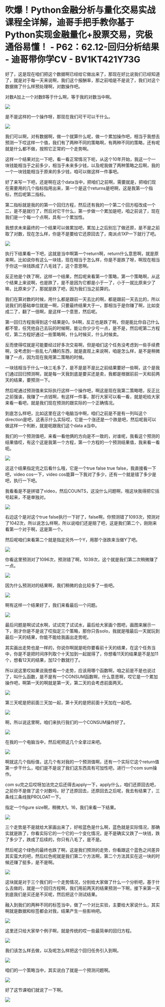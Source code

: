 # 吹爆！Python金融分析与量化交易实战课程全详解，迪哥手把手教你基于Python实现金融量化+股票交易，究极通俗易懂！ - P62：62.12-回归分析结果 - 迪哥带你学CV - BV1KT421Y73G

好了，这是现在咱们把这个数据啊已经给它做出来了，那现在好比说我们已经知道了，就是对于每一天来说啊，我们这个报酬率，那之前咱是不是说了，我们对这个数据做了什么样预处理啊，对数操作吧。

对数A加上一个对数B等于什么啊，等于我的对数当中啊。

![](img/c7b618077b84744c1edde7d5c7cb5639_1.png)

是不是这样的一个操作呀，那现在我们可干可以干什么。

![](img/c7b618077b84744c1edde7d5c7cb5639_3.png)

我们可以啊，对有数据啊，做一个就算什么呢，做一个累加操作吧，相当于我想去预测一下哎这样一个值，我们有了两种不同的策略啊，有两种不同的策略，还有呢就是什么都不做，按照它正常的一个走势啊。

这样一个结果对比一下吧，看一看正常情况下呃，从这个10年开始，我这一个一块钱能相当于之前多少，相当于未来多少钱，以及呢我做了两种策略之后啊，我的一个一块钱能相当于原来的多少钱，咱可以做这样一件事吧。

好了来写一下吧，还是啊在这个data当中，把咱们之前啊，需要就是，把咱们现在需要用的几个指标指用出来，第一个是这个returns是吧啊，这是我第一个指标，然后呢第二指标。

第二指标就是我的的第一个回归方程，然后还有我的一个第二个回方程改成一个二，是不是就行了，然后对它干什么，第一步做一个累加是吧，咱之前说了，现在我们是一个每一个点啊，具有一个累加性。

我想求未来最终的一个结果可以做累加吧，累加上之后别忘了做还原，是不是之前取了对数，现在怎么样，你是不是要给它还原回去了，南派点1XP一下就行了吧。



![](img/c7b618077b84744c1edde7d5c7cb5639_5.png)

执行下结果看一下吧，这就是当中啊第一个return啊，return什么意思啊，就是原来啊，比如说你有这么一块钱，现在相当于怎么样，你是不是跌了呀，啊现在相当于你这一块钱跌成了八毛钱了，这个意思啊。

反正他是个跌了啊，这样一个结果，然后呢来看第一个策略，第一个策略啊，从这个结果上来说啊，也是跌了，是不是因为它都是小于一了，小于一就比原来少了嘛，比原来少了，那就是跌了吧，因为我们当之前算的。

我们在算对数的时候，用什么都是跟前一天去比的啊，都是跟前一天去比的，所以说我们的基础单位就是一啊，只要最终结果大于一，那相当于是你赚了啊，比如变成二了，翻了一倍啊，是这样一个意思，然后呢。

第一回归方程我得到这个结果是0。94啊，反正也是跌了啊，但是能比你自己什么都不管，任凭他自己去玩的时候啊，能让你少少亏一点，是不是，然后呢第二方程哎，第二方程好通过一些策略啊，什么时候买，什么时候卖。

反而使得哎就是可能要经过好多次交易啊，但是咱们这个任务没考虑到一些手续费啊，没考虑到一些乱七八糟的东西，就是直观上来说啊，咱是怎么样，是不是稍微赚了一点，因为现在我用第二策略的时候。

一块钱相当于什么一块三毛多了，是不是是不是比之前结果要好一些啊，这个是我们通过回归预测啊，就是每一天我到底是要买还是卖，我都是根据前前一天和前两天的结果，要预测一下。

然后呢通过预测值来实际执行这样一个操作吧，啊这是现在我第二策略嗯，反正比之前强诶，我赚了一点钱啊，有这样一件事，那行大家可以看一看，就是呃给大家来看一看吧，就是我们现在预测的跟实际的一个正确情况。

到底怎么样吧，比如这里在这个电脑当中啊，咱们之前是不是有一列叫这个direction是吧，这表示什么实际哎，它是一个涨还是一个跌是吧，然后呢我可以做这样一个判断，就是呃跟我们这个data a当中。

我们的一个预测值吧，来看一看他俩的方向是不一致的，对谁呢，我看这个预测的结果值哎，有这个这是我第一个方程，第一个方程的一个预测结果值，我来看一看呃。



![](img/c7b618077b84744c1edde7d5c7cb5639_7.png)

这这个结果指定完之后看什么哦，它是一个true false true false，我直接看一下吧，video cos一下，video cos能算一下我对了多少，还有一个就是错了多少是吧，执行一下吧。

我看看是不是拼错了video，然后COUNTS，这没什么问题啊，哦这块我得把它括号起来，不是单独对。

![](img/c7b618077b84744c1edde7d5c7cb5639_9.png)

右边这个是对这个true false执行一下好了，false啊，你预测错了1093次，预测对了1042次，所以说怎么样啊，所以说咱们还是赔了吧，这是我们第二个，刚刚来看第一个对于啊，这是第一个。

然后呢咱们来看第二个就是指定另外一个Y，用那个涨跌来当做Y了吧。

![](img/c7b618077b84744c1edde7d5c7cb5639_11.png)

你看这里预测对了1096次，预测错了啊，1039次，这个就是我们第二次稍微赚了一点。

![](img/c7b618077b84744c1edde7d5c7cb5639_13.png)

因为什么预测对的结果啊，我们稍微的会比较多了一些吧。

![](img/c7b618077b84744c1edde7d5c7cb5639_15.png)

啊有这样一个结果好了，我们来看最后一个问题。

![](img/c7b618077b84744c1edde7d5c7cb5639_17.png)

最后问题是啊试试水啊，试试完了试试水，最后给大家画个图吧，画图来展示一下，刚才你是不是说了哎指定三个策略，那你只告solo，我就是哦最后一天就玩到最后一天的结果，你能不能给我画出走势呢。

其实画出走势也是一样的，你说你啊就是呃你要看前十天的结果，在这个任务当中，你是不是把时间序列取个十天加到一起就得了，你想看11天的结果是不是加11个，想看12天的结果，加12个数就行了。

所以说这里哎如果说我想看一个走势，应该用哪个函数啊，咱之前是不是也说过了，叫什么函数，是不是有一个CONSUM函数啊，什么意思啊，哎它是一个累加操作吧，啊第一天的啊就是第一天，第二天的会考虑前面两天。



![](img/c7b618077b84744c1edde7d5c7cb5639_19.png)

第三天呢是把前面三天加一起，第十天的是把前面十天加在一起吧。

![](img/c7b618077b84744c1edde7d5c7cb5639_21.png)

啊，所以说这里啊，咱们来执行我们的一个CONSUM操作好了。

![](img/c7b618077b84744c1edde7d5c7cb5639_23.png)

在我的一个电脑当中，然后呢把这几个全拿过来吧。

![](img/c7b618077b84744c1edde7d5c7cb5639_25.png)

啊就这几个指标值，这几个有对我的一个预测值啊，还有一个实际它这个return值第一步干什么，咱们是不是说了我们这东西具有可加性吧，进行一个com sum操作。

com su完之后哎呀加法完之后还得去apply一下，apply什么，咱们还原回去吧，之前你不是做了这个对数吗，好了还原回去，还原回去之后呢，我去有结果了，三条线三条线我PROLOAT一下。

指定一个figure size啊，稍微大1。16，我们来看一下结果。

![](img/c7b618077b84744c1edde7d5c7cb5639_27.png)

三个走势是不是就给大家画出来了，好啦蓝色是什么啊，蓝色就是实际情况，那确实就是跌了，你看实际它的一个它的一个变化情况，是不是确实又跌了一块钱，跌了多少了，跌成了后续的，你只有八毛了，是不是。

然后呢这个绿色的最终也跌了啊，这是我们预测的走势，你看跟这个蓝色之间差异其实蛮大的吧，然后红色呢就是我们第二个方法啊，第二个方法其实在这一块的时候还赚了挺多，是不是啊。



![](img/c7b618077b84744c1edde7d5c7cb5639_29.png)

这块就是对于三个我们的一个走势情况，分别给大家做了什么一个分析吧，基于什么去做的，就是一个回归方程啊，我们用前两天的结果预测一下啊，接下来第一天到底我们是买还是不买呢，然后把这个测试结果。

融入到我们的两种不同的标签当中，做了一个对比实验，主要给大家说什么，其实啊就是数据和标签都会对我，结果产生一些影响吧。



![](img/c7b618077b84744c1edde7d5c7cb5639_31.png)

这里还只给大家举个例子啊，就是传统的哎一些最简单的回归方程。

![](img/c7b618077b84744c1edde7d5c7cb5639_33.png)

我们该怎么样去做，以及呢怎么样把这个回归任务引入到啊。

![](img/c7b618077b84744c1edde7d5c7cb5639_35.png)

咱们的一个策略当中，其实说白了就是一个预测问题啊。

![](img/c7b618077b84744c1edde7d5c7cb5639_37.png)

好了这节课咱们就说了一下啊。

![](img/c7b618077b84744c1edde7d5c7cb5639_39.png)